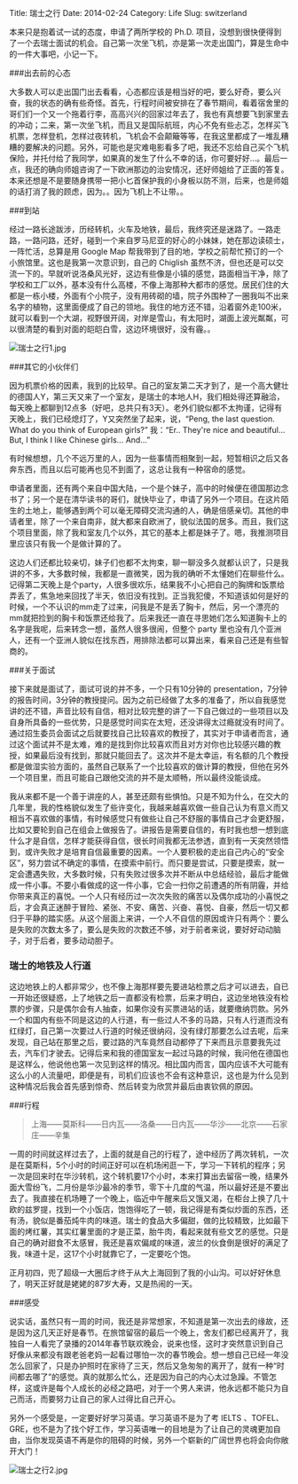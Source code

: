 Title: 瑞士之行
Date: 2014-02-24
Category: Life
Slug: switzerland



本来只是抱着试一试的态度，申请了两所学校的 Ph.D. 项目，没想到很快便得到了一个去瑞士面试的机会。自己第一次坐飞机，亦是第一次走出国门，算是生命中的一件大事吧，小记一下。

###出去前的心态

大多数人可以走出国门出去看看，心态都应该是相当好的吧，要么好奇，要么兴奋，我的状态的确有些奇怪。首先，行程时间被安排在了春节期间，看着宿舍里的哥们们一个又一个拖着行李，高高兴兴的回家过年去了，我也有真想要飞到家里去的冲动；二来，第一次坐飞机，而且又是国际航班，内心不免有些忐忑，怎样买飞机票，怎样登机，怎样过夜转机，飞机会不会颠簸等等，在我这里都成了一堆乱糟糟的要解决的问题。另外，可能也是灾难电影看多了吧，我还不忘给自己买个飞机保险，并托付给了我同学，如果真的发生了什么不幸的话，你可要好好...。最后一点，我还的确向师姐咨询了一下欧洲那边的治安情况，还好师姐给了正面的答复。本来还想是不是要随身携带一把小匕首保护我的小身板以防不测，后来，也是师姐的话打消了我的顾虑，因为。。因为飞机上不让带。。


###到站

经过一路长途跋涉，历经转机，火车及地铁，最后，我终究还是迷路了。一路走路，一路问路，还好，碰到一个来自罗马尼亚的好心的小妹妹，她在那边读硕士，一阵忙活，总算是用 Google Map 帮我带到了目的地，学校之前帮忙预订的一个小旅馆里。这也是我第一次意识到，自己的 Chiglish 虽然不济，但也还是可以交流一下的。早就听说洛桑风光好，这边有些像是小镇的感觉，路面相当干净，除了学校和工厂以外，基本没有什么高楼，不像上海那种大都市的感觉。居民们住的大都是一栋小楼，外面有个小院子，没有用砖砌的墙，院子外围种了一圈我叫不出来名字的植物，这里面便成了自己的领地。我住的地方还不错，沿着窗外走100米，就可以看到一个大湖，视野很开阔，对岸是雪山，有太阳时，湖面上波光粼粼，可以很清楚的看到对面的皑皑白雪，这边环境很好，没有霾。。

![瑞士之行1.jpg](/home/ckivip/Nutstore/pelican/output/images/瑞士之行1.jpg)


###其它的小伙伴们

因为机票价格的因素，我到的比较早。自己的室友第二天才到了，是一个高大健壮的德国人Y，第三天又来了一个室友，是瑞士的本地人H，我们相处得还算融洽，每天晚上都聊到12点多（好吧，总共只有3天）。老外们貌似都不太拘谨，记得有天晚上，我们已经熄灯了，Y又突然坐了起来，说，“Peng, the last question. What do you think of European girls?” 我：“Er.. They're nice and beautiful... But, I think I like Chinese girls... And...” 

有时候想想，几个不远万里的人，因为一些事情而相聚到一起，短暂相识之后又各奔东西，而且以后可能再也见不到面了，这总让我有一种宿命的感觉。

申请者里面，还有两个来自中国大陆，一个是个妹子，高中的时候便在德国那边念书了；另一个是在清华读书的哥们，就快毕业了，申请了另外一个项目。在这片陌生的土地上，能够遇到两个可以毫无障碍交流沟通的人，确是倍感亲切。其他的申请者里，除了一个来自南非，就大都来自欧洲了，貌似法国的居多。而且，我们这个项目里面，除了我和室友几个以外，其它的基本上都是妹子了。嗯，我推测项目里应该只有我一个是做计算的了。

这边人们还都比较亲切，妹子们也都不太拘束，聊一聊没多久就都认识了，只是我讲的不多，大多数时候，我都是一直微笑，因为我的确听不太懂她们在聊些什么。记得第二天晚上是个party，人很多很欢乐，结果我不小心把自己的胸牌和饭票给弄丢了，焦急地来回找了半天，依旧没有找到。正当我犯傻，不知道该如何是好的时候，一个不认识的mm走了过来，问我是不是丢了胸卡，然后，另一个漂亮的mm就把捡到的胸卡和饭票还给我了。后来我还一直在寻思她们怎么知道胸卡上的名字是我呢，后来转念一想，虽然人很多很闹，但整个 party 里也没有几个亚洲人，还有一个亚洲人貌似在找东西，用排除法都可以算出来，看来自己还是有些智商的。

###关于面试

接下来就是面试了，面试可说的并不多，一个只有10分钟的 presentation，7分钟的报告时间，3分钟的教授提问。因为之前已经做了太多的准备了，所以自我感觉讲的还不错，声音比较有自信，相对比较完整的讲了一下自己做过的一些项目以及自身所具备的一些优势，只是感觉时间实在太短，还没讲得太过瘾就没有时间了。通过招生委员会面试之后就要找自己比较喜欢的教授了，其实对于申请者而言，通过这个面试并不是太难，难的是找到你比较喜欢而且对方对你也比较感兴趣的教授，如果最后没有找到，那就只能回去了。这次并不是太幸运，有名额的几个教授都是做湿实验方面的，虽然自己联系了一个比较喜欢的做计算的教授，但他在另外一个项目里，而且可能自己跟他交流的并不是太顺畅，所以最终没能谈成。

我从来都不是一个善于讲座的人，甚至还颇有些惧怕。只是不知为什么，在交大的几年里，我的性格貌似发生了些许变化，我越来越喜欢做一些自己认为有意义而又相当不喜欢做的事情，有时候感觉只有做些让自己不舒服的事情自己才会更舒服，比如又要轮到自己在组会上做报告了。讲报告是需要自信的，有时我也想一想到底什么才是自信，怎样才能获得自信，很长时间我都无法参透，直到有一天突然领悟到，或许失败才是培育自信最重要的因素。一个人要积极的走出自己内心的“安全区”，努力尝试不确定的事情，在摸索中前行。而只要是尝试，只要是摸索，就一定会遭遇失败，大多数时候，只有失败过很多次并不断从中总结经验，最后才能做成一件小事。不要小看做成的这一件小事，它会一扫你之前遭遇的所有阴霾，并给你带来真正的喜悦。一个人只有经历过一次次失败的痛苦以及偶尔成功的小喜悦之后，才会真正迷醉于冒险、紧张、不安、痛苦、兴奋、喜悦、自豪，然后一切又都归于平静的踏实感。从这个层面上来讲，一个人不自信的原因或许只有两个：要么是失败的次数太多了，要么是失败的次数还不够，对于前者来说，要好好动动脑子，对于后者，要多动动胆子。


### 瑞士的地铁及人行道

这边地铁上的人都非常少，也不像上海那样要先要进站检票之后才可以进去，自已一开始还很疑惑，上了地铁之后一直都没有检票，后来才明白，这边坐地铁没有检票的步骤，只是偶尔会有人抽查，如果你没有买票进站的话，就要缴纳罚款。另外一个和国内有些不同是这边的人行道，有一些过人不多的马路，只有人行道而没有红绿灯，自己第一次要过人行道的时候还很纳闷，没有绿灯那要怎么过去呢，后来发现，自己站在那里之后，要过路的汽车竟然自动都停了下来而且示意要我先过去，汽车们才驶去。记得后来和我的德国室友一起过马路的时候，我问他在德国也是这样么，他说他也第一次见到这样的情况。相比国内而言，国内应该不大可能有这么小的人流量吧，即便是有，司机们应该也不会有这种意识，这也是为什么见到这种情况后我会首先感到惊奇、然后转变为欣赏并最后由衷钦佩的原因。

###行程


>上海——莫斯科——日内瓦——洛桑——日内瓦——华沙——北京——石家庄——辛集

一周的时间就这样过去了，上面的就是自己的行程了，途中经历了两次转机，一次是在莫斯科，5个小时的时间正好可以在机场闲逛一下，学习一下转机的程序；另一次是回来时在华沙转机，这个转机要17个小时，本来打算出去留宿一晚，结果外面大雪纷飞，二月份是华沙最冷的季节，零下十几度的气温，所以最好还是不要出去了。我直接在机场睡了一个晚上，临近中午醒来后又饿又渴，在柜台上换了几十欧的兹罗提，找到一个小饭店，饱饱得吃了一顿，我记得是有类似炒面的东西，还有汤，貌似是番茄炖牛肉的味道。瑞士的食品大多偏甜，做的比较精致，比如最下面的烤红薯，其实红薯里面的才是正菜，胎牛肉，看起来就有些文艺的感觉。只是自己的确对甜食不太感冒，我还是喜欢偏咸的味道，波兰的伙食倒是很好的满足了我，味道十足，这17个小时就靠它了，一定要吃个饱。

正月初四，兜了超级一大圈后才终于从大上海回到了我的小山沟。可以好好休息了，明天正好就是姥姥的87岁大寿，又是热闹的一天。


###感受
 
说实话，虽然只有一周的时间，我还是非常想家，不知道是第一次出去的缘故，还是因为这几天正好是春节。在旅馆留宿的最后一个晚上，舍友们都已经离开了，我独自一人看完了录播的2014年春节联欢晚会，说来也怪，这时才突然意识到自己好像从来都没有跟老爸老妈一起看过哪怕一次的春节晚会。想一想自己已经一年没怎么回家了，只是办护照时在家待了三天，然后又急匆匆的离开了，就有一种“时间都去哪了”的感觉。真的就那么忙么，还是因为自己的内心太过急躁。不管怎样，这或许是每个人成长的必经之路吧，对于一个男人来讲，他永远都不能只为自己而活，而要努力让自己的家人过得比自己开心。

 另外一个感受是，一定要好好学习英语。学习英语不是为了考 IELTS 、TOFEL、GRE，也不是为了找个好工作，学习英语唯一的目地是为了让自己的灵魂更加自由，当你发现英语不再是你的阻碍的时候，另外一个崭新的广阔世界也将会向你敞开大门！

![瑞士之行2.jpg](/home/ckivip/Nutstore/pelican/output/images/瑞士之行2.jpg)

